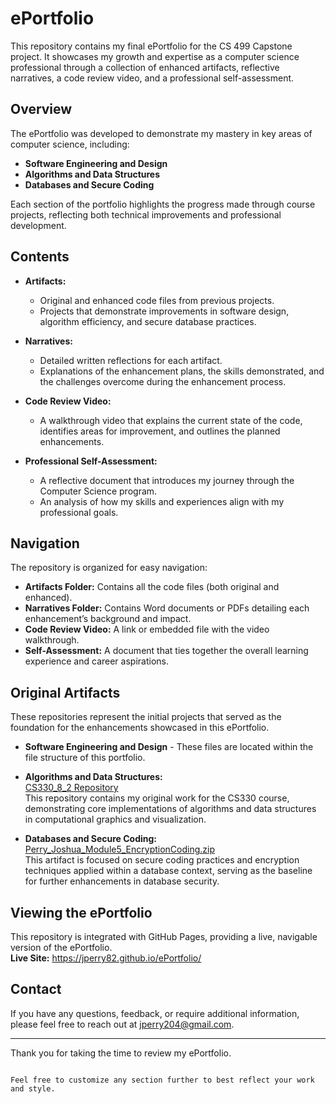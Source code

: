 # ePortfolio

This repository contains my final ePortfolio for the CS 499 Capstone project. It showcases my growth and expertise as a computer science professional through a collection of enhanced artifacts, reflective narratives, a code review video, and a professional self-assessment.

## Overview

The ePortfolio was developed to demonstrate my mastery in key areas of computer science, including:

- **Software Engineering and Design**
- **Algorithms and Data Structures**
- **Databases and Secure Coding**

Each section of the portfolio highlights the progress made through course projects, reflecting both technical improvements and professional development.

## Contents

- **Artifacts:**  
  - Original and enhanced code files from previous projects.
  - Projects that demonstrate improvements in software design, algorithm efficiency, and secure database practices.

- **Narratives:**  
  - Detailed written reflections for each artifact.
  - Explanations of the enhancement plans, the skills demonstrated, and the challenges overcome during the enhancement process.

- **Code Review Video:**  
  - A walkthrough video that explains the current state of the code, identifies areas for improvement, and outlines the planned enhancements.

- **Professional Self-Assessment:**  
  - A reflective document that introduces my journey through the Computer Science program.
  - An analysis of how my skills and experiences align with my professional goals.

## Navigation

The repository is organized for easy navigation:
- **Artifacts Folder:** Contains all the code files (both original and enhanced).
- **Narratives Folder:** Contains Word documents or PDFs detailing each enhancement’s background and impact.
- **Code Review Video:** A link or embedded file with the video walkthrough.
- **Self-Assessment:** A document that ties together the overall learning experience and career aspirations.

## Original Artifacts

These repositories represent the initial projects that served as the foundation for the enhancements showcased in this ePortfolio.

- **Software Engineering and Design** - These files are located within the file structure of this portfolio.

- **Algorithms and Data Structures:**  
  [CS330_8_2 Repository](https://github.com/jperry82/CS330_8_2)  
  This repository contains my original work for the CS330 course, demonstrating core implementations of algorithms and data structures in computational graphics and visualization.

- **Databases and Secure Coding:**  
  [Perry_Joshua_Module5_EncryptionCoding.zip](https://github.com/jperry82/CS-405_Secure_Coding/blob/main/Perry_Joshua_Module5_EncryptionCoding.zip)  
  This artifact is focused on secure coding practices and encryption techniques applied within a database context, serving as the baseline for further enhancements in database security.

## Viewing the ePortfolio

This repository is integrated with GitHub Pages, providing a live, navigable version of the ePortfolio.  
**Live Site:** https://jperry82.github.io/ePortfolio/

## Contact

If you have any questions, feedback, or require additional information, please feel free to reach out at jperry204@gmail.com.

---

Thank you for taking the time to review my ePortfolio.
```

Feel free to customize any section further to best reflect your work and style.
